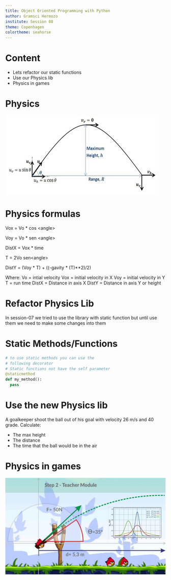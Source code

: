 ```yaml
---
title: Object Oriented Programming with Python
author: Gramsci Hermozo
institute: Session 08
theme: Copenhagen
colortheme: seahorse
---
```


# Content
+ Lets refactor our static functions
+ Use our Physics lib
+ Physics in games

# Physics
![](parabolic.png)

# Physics formulas
Vox = Vo * cos \<angle\>

Voy = Vo * sen \<angle\>

DistX = Vox * time

T = 2Vo sen\<angle\>

DistY = (Voy * T) + ((-gavity * (T)**2)/2) 

Where:
Vo = intial velocity
Vox = initial velocity in X
Voy = initial velocity in Y
T = run time
DistX = Distance in axis X
DistY = Distance in axis Y or height

# Refactor Physics Lib
In session-07 we tried to use the library with
static function but until use them we need to make
some changes into them

# Static Methods/Functions
```python
# to use static methods you can use the 
# following decorator
# Static functions not have the self parameter
@staticmethod
def my_method():
  pass
```

# Use the new Physics lib
A goalkeeper shoot the ball out of his goal
with velocity 26 m/s and 40 grade. Calculate:

+ The max height 
+ The distance
+ The time that the ball would be in the air

# Physics in games
![](game.png)

